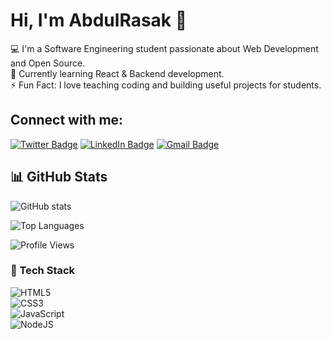 # Hi, I'm AbdulRasak 👋

💻 I'm a Software Engineering student passionate about Web Development and Open Source.  
🌱 Currently learning React & Backend development.  
⚡ Fun Fact: I love teaching coding and building useful projects for students.
## Connect with me:
[![Twitter Badge](https://img.shields.io/badge/-@kamtechhub-1DA1F2?style=flat&logo=twitter&logoColor=white)](https://https://x.com/kamtechhub)
[![LinkedIn Badge](https://img.shields.io/badge/-AbdulRasak-blue?style=flat&logo=linkedin&logoColor=white)](https://www.linkedin.com/in/kamoru-abdulrasak-574972354/)
[![Gmail Badge](https://img.shields.io/badge/-Gmail-D14836?style=flat&logo=gmail&logoColor=white)](mailto:rkamoru1@gmail.com)
## 📊 GitHub Stats
![GitHub stats](https://github-readme-stats.vercel.app/api?username=kamtechhub&show_icons=true&theme=radical)

![Top Languages](https://github-readme-stats.vercel.app/api/top-langs/?username=kamtechhub&layout=compact&theme=radical)

![Profile Views](https://komarev.com/ghpvc/?username=kamtechhub&color=blue&style=flat-square&label=Profile+Views)


### 🚀 Tech Stack
![HTML5](https://img.shields.io/badge/html5-%23E34F26.svg?style=for-the-badge&logo=html5&logoColor=white)  
![CSS3](https://img.shields.io/badge/css3-%231572B6.svg?style=for-the-badge&logo=css3&logoColor=white)  
![JavaScript](https://img.shields.io/badge/javascript-%23323330.svg?style=for-the-badge&logo=javascript&logoColor=%23F7DF1E)  
![NodeJS](https://img.shields.io/badge/node.js-6DA55F?style=for-the-badge&logo=node.js&logoColor=white)  


